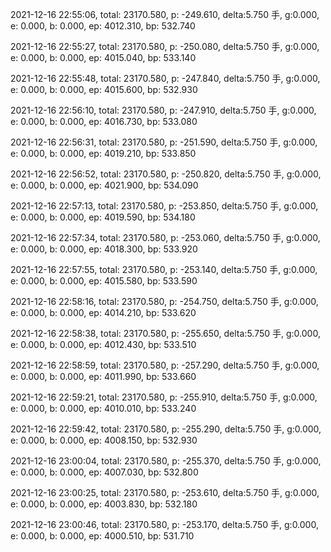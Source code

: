 2021-12-16 22:55:06, total: 23170.580, p: -249.610, delta:5.750 手, g:0.000, e: 0.000, b: 0.000, ep: 4012.310, bp: 532.740

2021-12-16 22:55:27, total: 23170.580, p: -250.080, delta:5.750 手, g:0.000, e: 0.000, b: 0.000, ep: 4015.040, bp: 533.140

2021-12-16 22:55:48, total: 23170.580, p: -247.840, delta:5.750 手, g:0.000, e: 0.000, b: 0.000, ep: 4015.600, bp: 532.930

2021-12-16 22:56:10, total: 23170.580, p: -247.910, delta:5.750 手, g:0.000, e: 0.000, b: 0.000, ep: 4016.730, bp: 533.080

2021-12-16 22:56:31, total: 23170.580, p: -251.590, delta:5.750 手, g:0.000, e: 0.000, b: 0.000, ep: 4019.210, bp: 533.850

2021-12-16 22:56:52, total: 23170.580, p: -250.820, delta:5.750 手, g:0.000, e: 0.000, b: 0.000, ep: 4021.900, bp: 534.090

2021-12-16 22:57:13, total: 23170.580, p: -253.850, delta:5.750 手, g:0.000, e: 0.000, b: 0.000, ep: 4019.590, bp: 534.180

2021-12-16 22:57:34, total: 23170.580, p: -253.060, delta:5.750 手, g:0.000, e: 0.000, b: 0.000, ep: 4018.300, bp: 533.920

2021-12-16 22:57:55, total: 23170.580, p: -253.140, delta:5.750 手, g:0.000, e: 0.000, b: 0.000, ep: 4015.580, bp: 533.590

2021-12-16 22:58:16, total: 23170.580, p: -254.750, delta:5.750 手, g:0.000, e: 0.000, b: 0.000, ep: 4014.210, bp: 533.620

2021-12-16 22:58:38, total: 23170.580, p: -255.650, delta:5.750 手, g:0.000, e: 0.000, b: 0.000, ep: 4012.430, bp: 533.510

2021-12-16 22:58:59, total: 23170.580, p: -257.290, delta:5.750 手, g:0.000, e: 0.000, b: 0.000, ep: 4011.990, bp: 533.660

2021-12-16 22:59:21, total: 23170.580, p: -255.910, delta:5.750 手, g:0.000, e: 0.000, b: 0.000, ep: 4010.010, bp: 533.240

2021-12-16 22:59:42, total: 23170.580, p: -255.290, delta:5.750 手, g:0.000, e: 0.000, b: 0.000, ep: 4008.150, bp: 532.930

2021-12-16 23:00:04, total: 23170.580, p: -255.370, delta:5.750 手, g:0.000, e: 0.000, b: 0.000, ep: 4007.030, bp: 532.800

2021-12-16 23:00:25, total: 23170.580, p: -253.610, delta:5.750 手, g:0.000, e: 0.000, b: 0.000, ep: 4003.830, bp: 532.180

2021-12-16 23:00:46, total: 23170.580, p: -253.170, delta:5.750 手, g:0.000, e: 0.000, b: 0.000, ep: 4000.510, bp: 531.710